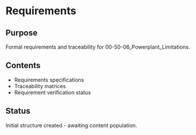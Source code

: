 # Requirements

## Purpose
Formal requirements and traceability for 00-50-06_Powerplant_Limitations.

## Contents
- Requirements specifications
- Traceability matrices
- Requirement verification status

## Status
Initial structure created - awaiting content population.
